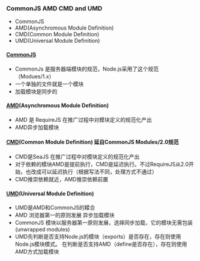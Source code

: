 ### CommonJS AMD CMD and UMD

- CommonJS
- AMD(Asynchromous Module Definition)
- CMD(Common Module Definition)
- UMD(Universal Module Definition)

#### [CommonJS][0]

- CommonJs 是服务器端模块的规范，Node.js采用了这个规范 （Modues/1.x）
- 一个单独的文件就是一个模块
- 加载模块是同步的

#### [AMD][1](Asynchromous Module Definition)

- AMD 是 RequireJS 在推广过程中对模块定义的规范化产出
- AMD异步加载模块 

#### [CMD][2](Common Module Definition) 延自CommonJS Modules/2.0规范

- CMD是SeaJS 在推广过程中对模块定义的规范化产出
- 对于依赖的模块AMD是提前执行，CMD是延迟执行。不过RequireJS从2.0开始，也改成可以延迟执行（根据写法不同，处理方式不通过）
- CMD推崇依赖就近，AMD推崇依赖前置

#### [UMD][3](Universal Module Definition)

- UMD是AMD和CommonJS的糅合
- AMD 浏览器第一的原则发展 异步加载模块
- CommonJS 模块以服务器第一原则发展，选择同步加载，它的模块无需包装(unwrapped modules)
- UMD先判断是否支持Node.js的模块（exports）是否存在，存在则使用Node.js模块模式。 在判断是否支持AMD（define是否存在），存在则使用AMD方式加载模块

[0]:http://javascript.ruanyifeng.com/nodejs/commonjs.html
[1]:http://javascript.ruanyifeng.com/tool/requirejs.html
[2]:https://github.com/seajs/seajs/issues/242
[3]:https://github.com/umdjs/umd